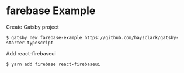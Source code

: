 # farebase Example

Create Gatsby project

    $ gatsby new farebase-example https://github.com/haysclark/gatsby-starter-typescript

Add react-firebaseui

    $ yarn add firebase react-firebaseui
